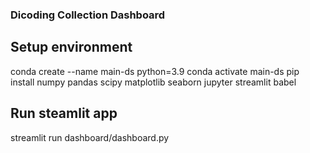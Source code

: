 ### Dicoding Collection Dashboard 

## Setup environment
conda create --name main-ds python=3.9
conda activate main-ds
pip install numpy pandas scipy matplotlib seaborn jupyter streamlit babel

## Run steamlit app
streamlit run dashboard/dashboard.py